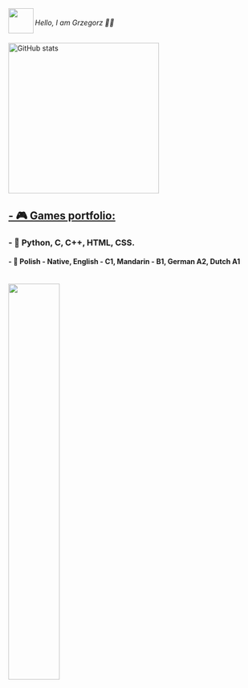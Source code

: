 

<img src="https://media1.giphy.com/media/OfgFXNVi8gnEXvbske/giphy.gif" height="50" align="left"/>

###### Hello, I am Grzegorz 👋🏻 

<img alt="GitHub stats" src="https://github-readme-stats.vercel.app/api?username=Jirafey&bg_color=80,f0cd7b,f1ce7d,f5e58d,f4e892,81613a,f2cf7b&title_color=4B311A&text_color=000&count_private=true&hide_border=true" width="300"><br>                                                                                                                          
<h2><a href ="https://jirafey.itch.io"> - 🎮 Games portfolio: </a></h2>
                         <!-- insert photos here with links on them !--><h3>                                                                                                     
- 💛 Python, C, C++, HTML, CSS.</h3>
                                 <h4>                                                                                              
- 💬 Polish - Native, English - C1, Mandarin - B1, German A2, Dutch A1
</h4><br>
<img src="https://github-readme-stats.vercel.app/api/top-langs/?username=Jirafey&layout=compact&bg_color=20,f4e892,f1ce7d,f5e58d,f0cd7b,f0cd7b&title_color=4B311A&text_color=000&count_private=true&hide_border=true"count_private=true&theme=deafult" style="width: 45%; max-width: 4%; min-width: 45%;"></a>
